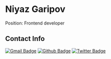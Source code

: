 # Niyaz Garipov

Position: Frontend developer

## Contact Info
[![Gmail Badge](https://img.shields.io/badge/-garipov.niiaz@gmail.com-c14438?style=flat&logo=Gmail&logoColor=white&link=mailto:garipov.niiaz@gmail.com)](mailto:garipov.niiaz@gmail.com) 
[![Github Badge](https://img.shields.io/badge/-Niyaz_Garipov-black?style=flat&logo=github&logoColor=white&link=https://github.com/NiyazGaripov)](https://github.com/NiyazGaripov)
[![Twitter Badge](https://img.shields.io/badge/-Niyaz\_Garipov-0088cc?style=flat&logo=telegram&logoColor=white&link=https://telegram.me/Niyaz_Garipov)](https://telegram.me/Niyaz_Garipov)
